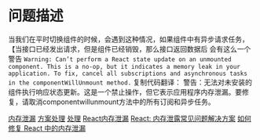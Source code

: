 <!--
 * @Author: matiastang
 * @Date: 2022-07-18 11:17:50
 * @LastEditors: matiastang
 * @LastEditTime: 2022-07-18 13:42:29
 * @FilePath: /matias-javaScript/md/内存泄漏/React组件销毁中清理异步操作和取消请求.md
 * @Description: 
-->
# 问题描述

当我们在平时切换组件的时候，会遇到这种情况，如果组件中有异步请求任务，【当接口已经发出请求，但是组件已经销毁，那么接口返回数据后
会有这么一个警告
`Warning: Can’t perform a React state update on an unmounted component. This is a no-op, but it indicates a memory leak in your application. To fix, cancel all subscriptions and asynchronous tasks in the componentWillUnmount method.`
复制代码翻译： 警告：无法对未安装的组件执行响应状态更新。这是一个禁止操作，但它表示应用程序内存泄漏。要修复，请取消componentwillunmount方法中的所有订阅和异步任务。

[内存泄漏](https://blog.csdn.net/github_40122084/article/details/124876939)
[方案处理](https://www.zhihu.com/question/61389307)
[处理](https://dev.to/nans/an-elegant-solution-for-memory-leaks-in-react-1hol)
[React内存泄漏](https://blog.csdn.net/github_40122084/article/details/124876939)
[React: 内存泄露常见问题解决方案](https://cloud.tencent.com/developer/article/1783372)
[如何修复 React 中的内存泄漏](https://blog.csdn.net/github_40122084/article/details/124876939)